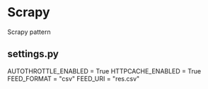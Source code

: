 # Scrapy
Scrapy pattern

## settings.py
AUTOTHROTTLE_ENABLED = True
HTTPCACHE_ENABLED = True
FEED_FORMAT = "csv"
FEED_URI = "res.csv"
